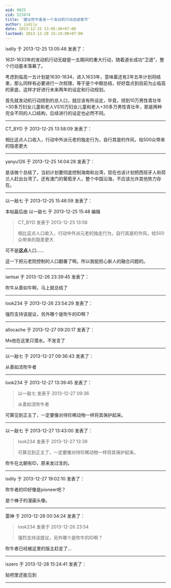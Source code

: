 ```yaml
---
aid: 9025
zid: 523474
title: '建议吹牛者发一个发动机行动总结章节'
author: isdily
date: 2013-12-25 13:05:48+07:00
lastmod: 2013-12-28 15:24:00+07:00
---
```


isdily 于 2013-12-25 13:05:48 发表了：

1631-1633年的发动机行动无疑是一五期间的重大行动，随着道长成功“卫道”，整个行动基本落幕了。

考虑到临高一五计划是1630-1634，进入1633年，意味着还有2年五年计划将结束，那么同样有必要进行一次梳理，等于是个中期总结，好好盘点到目前为止临高的家底，这样才好进行未来两年的设定和行动规划。

首先就发动机行动捞到的总人口，就应该有所设定，毕竟，捞到10万男性青壮年+30多万妇女儿童和老人VS10万妇女儿童和老人+30多万男性青壮年，那是两种完全不同的人口结构，后续进行的设定也必然不同。

---------

CT_BYD 于 2013-12-25 13:58:09 发表了：

相比这点人口收入，行动中外派元老的独走行为，自行其是的作风，给500众带来的隐患更大

---------

yanyu126 于 2013-12-25 14:04:28 发表了：

是该做个总结了，当初计划要彻底控制海南和台湾，现在也该计划把西班牙人和荷兰人赶出台湾了。还有澳门的葡萄牙人，整个中国沿海，不应该允许其他势力存在。

---------

以一敌七 于 2013-12-25 15:46:59 发表了：

本帖最后由 以一敌七 于 2013-12-25 15:48 编辑 


> 
> CT\_BYD 发表于 2013-12-25 13:58
> 
> 相比这点人口收入，行动中外派元老的独走行为，自行其是的作风，给500众带来的隐患更大



可不是**这点**人口……

这一下把元老院控制的人口翻番了啊。所以我挺担心新人的融合问题的。

---------

iantsai 于 2013-12-26 23:39:45 发表了：

吹牛从善如牛啊，马上就总结了

---------

look234 于 2013-12-26 23:54:29 发表了：

强烈支持该提议，另外哪个是吹牛的ID啊？

---------

allocache 于 2013-12-27 09:20:17 发表了：

Ms他在这里只潜水。不发言了

---------

以一敌七 于 2013-12-27 09:36:43 发表了：

从善如流吹牛者

---------

look234 于 2013-12-27 13:39:45 发表了：

> 以一敌七 发表于 2013-12-27 09:36
> 
> 从善如流吹牛者



可算见到正主了，一定要像对待珍稀动物一样将其保护起来。

---------

以一敌七 于 2013-12-27 13:43:00 发表了：

> look234 发表于 2013-12-27 13:39
> 
> 可算见到正主了，一定要像对待珍稀动物一样将其保护起来。



吹牛在北朝有ID，原来发过言的。

---------

isdily 于 2013-12-27 19:02:10 发表了：

吹牛者的ID好像是pioneer吧？

是个棒子的漫画头像。

---------

雷神 于 2013-12-28 00:34:24 发表了：

> look234 发表于 2013-12-26 23:54
> 
> 强烈支持该提议，另外哪个是吹牛的ID啊？



吹牛者已经被这里的版主赶走了...

---------

iszero 于 2013-12-28 15:24:41 发表了：

贴吧里还能见到

---------

